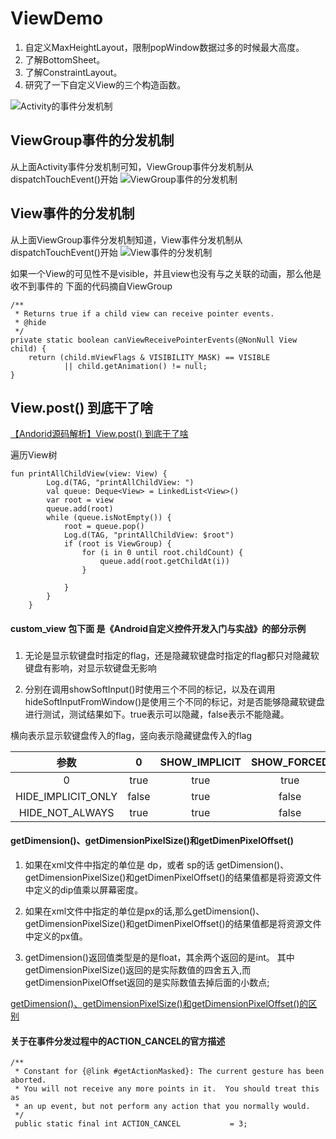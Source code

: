# ViewDemo
1. 自定义MaxHeightLayout，限制popWindow数据过多的时候最大高度。
2. 了解BottomSheet。
3. 了解ConstraintLayout。
4. 研究了一下自定义View的三个构造函数。


![Activity的事件分发机制](activity_touch_event_dispatch.png)

## ViewGroup事件的分发机制

从上面Activity事件分发机制可知，ViewGroup事件分发机制从dispatchTouchEvent()开始
![ViewGroup事件的分发机制](ViewGroup_dispatchTouchEvent.png)

## View事件的分发机制

从上面ViewGroup事件分发机制知道，View事件分发机制从dispatchTouchEvent()开始
![View事件的分发机制](View_dispatch_event.png)

如果一个View的可见性不是visible，并且view也没有与之关联的动画，那么他是收不到事件的
下面的代码摘自ViewGroup
```
/**
 * Returns true if a child view can receive pointer events.
 * @hide
 */
private static boolean canViewReceivePointerEvents(@NonNull View child) {
    return (child.mViewFlags & VISIBILITY_MASK) == VISIBLE
            || child.getAnimation() != null;
}
```
## View.post() 到底干了啥
[【Andorid源码解析】View.post() 到底干了啥](https://www.jianshu.com/p/85fc4decc947)

遍历View树
```
fun printAllChildView(view: View) {
        Log.d(TAG, "printAllChildView: ")
        val queue: Deque<View> = LinkedList<View>()
        var root = view
        queue.add(root)
        while (queue.isNotEmpty()) {
            root = queue.pop()
            Log.d(TAG, "printAllChildView: $root")
            if (root is ViewGroup) {
                for (i in 0 until root.childCount) {
                    queue.add(root.getChildAt(i))
                }

            }
        }
    }
```

#### custom_view 包下面 是《Android自定义控件开发入门与实战》的部分示例


###

1. 无论是显示软键盘时指定的flag，还是隐藏软键盘时指定的flag都只对隐藏软键盘有影响，对显示软键盘无影响

2. 分别在调用showSoftInput()时使用三个不同的标记，以及在调用hideSoftInputFromWindow()是使用三个不同的标记，对是否能够隐藏软键盘进行测试，测试结果如下。true表示可以隐藏，false表示不能隐藏。

横向表示显示软键盘传入的flag，竖向表示隐藏键盘传入的flag

| 参数 | 0 | SHOW_IMPLICIT | SHOW_FORCED |
| :-: |:-:|:-:|:-:|
| 0 | true | true | true |
| HIDE_IMPLICIT_ONLY | false | true | false |
| HIDE_NOT_ALWAYS | true | true | false|


#### getDimension()、getDimensionPixelSize()和getDimenPixelOffset()
1. 如果在xml文件中指定的单位是 dp，或者 sp的话 getDimension()、getDimensionPixelSize()和getDimenPixelOffset()的结果值都是将资源文件中定义的dip值乘以屏幕密度。

2.  如果在xml文件中指定的单位是px的话,那么getDimension()、getDimensionPixelSize()和getDimenPixelOffset()的结果值都是将资源文件中定义的px值。

3. getDimension()返回值类型是的是float，其余两个返回的是int。 其中getDimensionPixelSize()返回的是实际数值的四舍五入,而getDimensionPixelOffset返回的是实际数值去掉后面的小数点;

[getDimension()、getDimensionPixelSize()和getDimensionPixelOffset()的区别](https://www.jianshu.com/p/282032797637)

#### 关于在事件分发过程中的ACTION_CANCEL的官方描述
```
/**
 * Constant for {@link #getActionMasked}: The current gesture has been aborted.
 * You will not receive any more points in it.  You should treat this as
 * an up event, but not perform any action that you normally would.
 */
 public static final int ACTION_CANCEL           = 3;
```

